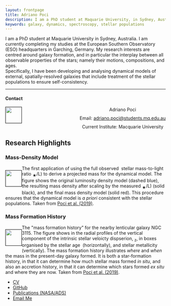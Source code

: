 ```yaml
---
layout: frontpage
title: Adriano Poci
description: I am a PhD student at Maquarie University, in Sydney, Australia. I am currently completing my studies at the European Southern Observatory (ESO) headquarters in Garching, Germany.
keywords: galaxy, dynamics, spectroscopy, stellar populations
---
```


I am a PhD student at Maquarie University in Sydney, Australia. I am currently completing my studies at the European Southern Observatory (ESO) headquarters in Garching, Germany. My research interests are centred around galaxy formation, and in particular the interplay between all observable properties of the stars; namely their motions, compositions, and ages.  
Specifically, I have been developing and analysing dynamical models of external, spatially-resolved galaxies that include treatment of the stellar populations to ensure self-consistency.

---

<style>
.grid-container {
  display: grid;
  grid-template-columns: auto auto;
  grid-gap: 10px;
  justify-content: space-between;
}

.grid-container > div {
  text-align: center;
}

.pic {
  grid-row: 1 / 4;
}
</style>

<h4><a name="contact"></a>Contact</h4>
<div class="grid-container">
    <div class="grid-row">Adriano Poci</div>
    <div class="grid-row">Email: <a href="mailto:adriano.poci@students.mq.edu.au">adriano.poci@students.mq.edu.au</a></div>
    <div class="grid-row">Current Institute: Macquarie University</div>
    <div class="pic"><img src="../assets/poci.png" height="50px" border="1px"></div>
</div>

<h2><a name="Highlights"></a>Research Highlights</h2>
<div class="w3-container">
<h3><a name="massMGE"></a>Mass-Density Model</h3>
    <div>
        <p style="float: left;"><img src="../assets/NGC3115-MGEPlot-110.00.png" height="50px" border="1px"></p>
        <p>The first application of using the full observed <MATH>2D</MATH> stellar mass-to-light ratio <MATH>(M<sub>&#9733;</sub>/L)</MATH> to derive a projected mass for the dynamical model. The figure shows the original luminosity density model (dashed blue), the resulting mass density after scaling by the measured <MATH>(M<sub>&#9733;</sub>/L)</MATH> (solid black), and the final mass density model (solid red). This procedure ensures that the dynamical model is <i>a priori</i> consistent with the stellar populations. Taken from 
<a href="https://ui.adsabs.harvard.edu/abs/2019MNRAS.487.3776P/abstract">Poci et al. (2019)</a>.</p>
    </div>
</div>

<div class="w3-container">
<h3><a name="mfh"></a>Mass Formation History</h3>
    <div>
        <p style="float: left;"><img src="../assets/dispSBGrid_z_R_195_age06_metal04_azReg0.29_0.14.png" height="50px" border="1px"></p>
        <p>The "mass formation history" for the nearby lenticular galaxy NGC 3115. The figure shows in the radial profiles of the vertical component of the intrinsic stellar veloicty dispserion, <MATH>&sigma;<sub>z</sub></MATH>, in boxes organised by the stellar age <MATH>t</MATH> (horizontally), and stellar metallicity <MATH>[Z/H]</MATH> (vertically). The mass formation history illustrates <em>where</em> and <em>when</em> the mass in the present-day galaxy formed. It is both a star-formation history, in that it can determine how much stellar mass formed <i>in situ</i>, and also an accretion history, in that it can determine which stars formed <i>ex situ</i> and where they are now. Taken from 
<a href="https://ui.adsabs.harvard.edu/abs/2019MNRAS.487.3776P/abstract">Poci et al. (2019)</a>.</p>
    </div>
</div>

<div class="navbar">
  <div class="navbar-inner">
      <ul class="nav">
          <li><a href="{{ BASE_PATH }}/assets/CV.pdf">CV</a></li>
          <li><a href="https://github.com/adriano-poci">GitHub</a></li>
          <li><a href="https://ui.adsabs.harvard.edu/search/p_=0&q=author%3A%22Poci%2C%20Adriano%22&sort=date%20desc%2C%20bibcode%20desc">Publications (NASA/ADS)</a></li>
          <li><a href="mailto:adriano.poci@students.mq.edu.au">Email Me</a></li>
      </ul>
  </div>
</div>